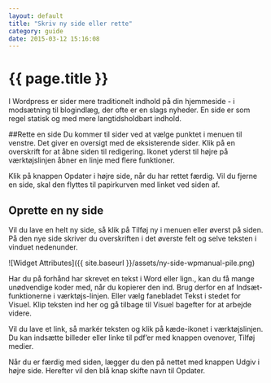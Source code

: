 ```yaml
---
layout: default
title: "Skriv ny side eller rette"
category: guide
date: 2015-03-12 15:16:08
---
```


# {{ page.title }}
I Wordpress er sider mere traditionelt indhold på din hjemmeside - i modsætning til blogindlæg, der ofte er en slags nyheder. En side er som regel statisk og med mere langtidsholdbart indhold.

##Rette en side
Du kommer til sider ved at vælge punktet i menuen til venstre. Det giver en oversigt med de eksisterende sider. Klik på en overskrift for at åbne siden til redigering. Ikonet yderst til højre på værktøjslinjen åbner en linje med flere funktioner.

Klik på knappen Opdater i højre side, når du har rettet færdig. Vil du fjerne en side, skal den flyttes til papirkurven med linket ved siden af.

## Oprette en ny side
Vil du lave en helt ny side, så klik på Tilføj ny i menuen eller øverst på siden. På den nye side skriver du overskriften i det øverste felt og selve teksten i vinduet nedenunder.

![Widget Attributes]({{ site.baseurl }}/assets/ny-side-wpmanual-pile.png)

Har du på forhånd har skrevet en tekst i Word eller lign., kan du få mange unødvendige koder med, når du kopierer den ind. Brug derfor en af Indsæt-funktionerne i værktøjs-linjen. Eller vælg fanebladet Tekst i stedet for Visuel. Klip teksten ind her og gå tilbage til Visuel bagefter for at arbejde videre.

Vil du lave et link, så markér teksten og klik på kæde-ikonet i værktøjslinjen. Du kan indsætte billeder eller linke til pdf’er med knappen ovenover, Tilføj medier.

Når du er færdig med siden, lægger du den på nettet med knappen Udgiv i højre side. Herefter vil den blå knap skifte navn til Opdater. 